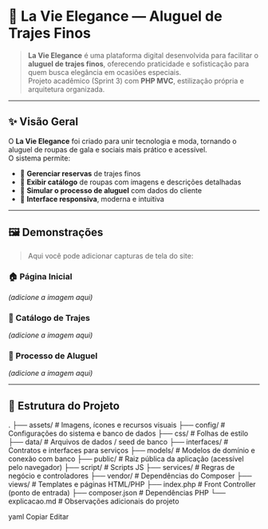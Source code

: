 # 👔 La Vie Elegance — Aluguel de Trajes Finos

> **La Vie Elegance** é uma plataforma digital desenvolvida para facilitar o **aluguel de trajes finos**, oferecendo praticidade e sofisticação para quem busca elegância em ocasiões especiais.  
> Projeto acadêmico (Sprint 3) com **PHP MVC**, estilização própria e arquitetura organizada.

---

## ✨ Visão Geral

O **La Vie Elegance** foi criado para unir tecnologia e moda, tornando o aluguel de roupas de gala e sociais mais prático e acessível.  
O sistema permite:

- 📅 **Gerenciar reservas** de trajes finos  
- 🧾 **Exibir catálogo** de roupas com imagens e descrições detalhadas  
- 🛒 **Simular o processo de aluguel** com dados do cliente  
- 🎨 **Interface responsiva**, moderna e intuitiva  

---

## 🖼️ Demonstrações

> Aqui você pode adicionar capturas de tela do site:  

### 🏠 Página Inicial  
*(adicione a imagem aqui)*  

### 📑 Catálogo de Trajes  
*(adicione a imagem aqui)*  

### 🛒 Processo de Aluguel  
*(adicione a imagem aqui)*  

---

## 📁 Estrutura do Projeto

.
├── assets/ # Imagens, ícones e recursos visuais
├── config/ # Configurações do sistema e banco de dados
├── css/ # Folhas de estilo
├── data/ # Arquivos de dados / seed de banco
├── interfaces/ # Contratos e interfaces para serviços
├── models/ # Modelos de domínio e conexão com banco
├── public/ # Raiz pública da aplicação (acessível pelo navegador)
├── script/ # Scripts JS
├── services/ # Regras de negócio e controladores
├── vendor/ # Dependências do Composer
├── views/ # Templates e páginas HTML/PHP
├── index.php # Front Controller (ponto de entrada)
├── composer.json # Dependências PHP
└── explicacao.md # Observações adicionais do projeto

yaml
Copiar
Editar
